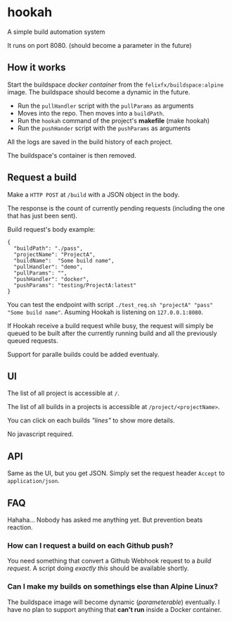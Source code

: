 # hookah

A simple build automation system

It runs on port 8080. (should become a parameter in the future)

## How it works

Start the buildspace _docker container_ from the `felixfx/buildspace:alpine` image. The buildspace should become a dynamic in the future.

- Run the `pullHandler` script with the `pullParams` as arguments
- Moves into the repo. Then moves into a `buildPath`.
- Run the `hookah` command of the project's **makefile** (make hookah)
- Run the `pushHander` script with the `pushParams` as arguments

All the logs are saved in the build history of each project.

The buildspace's container is then removed.

## Request a build

Make a `HTTP POST` at `/build` with a JSON object in the body. 

The response is the count of currently pending requests (including the one that has just been sent).

Build request's body example:
```
{
  "buildPath": "./pass",
  "projectName": "ProjectA",
  "buildName":  "Some build name",
  "pullHandler": "demo",
  "pullParams": "",
  "pushHandler": "docker",
  "pushParams": "testing/ProjectA:latest"
}
```

You can test the endpoint with script `./test_req.sh "projectA" "pass" "Some build name"`. Asuming Hookah is listening on `127.0.0.1:8080`.

If Hookah receive a build request while busy, the request will simply be queued to be built after the currently running build and all the previously queued requests.

Support for paralle builds could be added eventualy.

## UI

The list of all project is accessible at `/`.

The list of all builds in a projects is accessible at `/project/<projectName>`.

You can click on each builds _"lines"_ to show more details.

No javascript required.

## API

Same as the UI, but you get JSON. Simply set the request header `Accept` to `application/json`.


## FAQ 

Hahaha... Nobody has asked me anything yet. But prevention beats reaction.

### How can I request a build on each Github push?
You need something that convert a Github Webhook request to a _build request_. A script doing _exactly this_ should be available shortly.

### Can I make my builds on somethings else than Alpine Linux?
The buildspace image will become dynamic (_parameterable_) eventually.
I have no plan to support anything that **can't run** inside a Docker container.